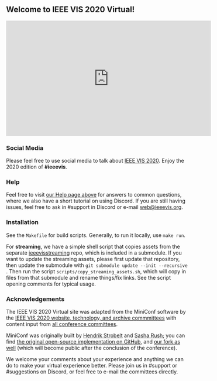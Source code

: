 ## Welcome to IEEE VIS 2020 Virtual!
<div class="embed-responsive embed-responsive-16by9 mb-4">
<iframe class="" width="560" height="315" src="https://www.youtube-nocookie.com/embed/TRVB7399ynY?rel=0" frameborder="0" allow="accelerometer; autoplay; clipboard-write; encrypted-media; gyroscope; picture-in-picture" allowfullscreen></iframe>
</div>

### Social Media

Please feel free to use social media to talk about [IEEE VIS 2020](http://ieeevis.org/year/2020/welcome).
Enjoy the 2020 edition of <strong>#ieeevis</strong>.

### Help

Feel free to visit [our Help page above](/help.html) for answers to common questions, where we also have a short tutorial on using Discord.  If you are still having issues, feel free to ask in #support in Discord or e-mail web@ieeevis.org.

### Installation

See the `Makefile` for build scripts.  Generally, to run it locally, use `make run`.

For **streaming**, we have a simple shell script that copies assets from the separate [ieeevisstreaming](https://github.com/michaschwab/ieeevisstreaming) repo, which is included in a submodule.  If you want to update the streaming assets, please first update that repository, then update the submodule with `git submodule update --init --recursive
`.  Then run the script `scripts/copy_streaming_assets.sh`, which will copy in files from that submodule and rename things/fix links.  See the script opening comments for typical usage.

### Acknowledgements

The IEEE VIS 2020 Virtual site was adapted from the MiniConf software by the [IEEE VIS 2020 website, technology, and archive commmittees](http://ieeevis.org/year/2020/info/committees/conference-committee) with content input from [all conference committees](http://ieeevis.org/year/2020/info/committees/conference-committee).

MiniConf was originally built by [Hendrik Strobelt](http://twitter.com/hen_str) and [Sasha Rush](http://twitter.com/srush_nlp); you can find [the original open-source implementation on GitHub](https://github.com/Mini-Conf/Mini-Conf), and [our fork as well](https://github.com/ieee-vgtc/vis-virtual-website) (which will become public after the conclusion of the conference).

We welcome your comments about your experience and anything we can do to make your virtual experience better.  Please join us in #support or #suggestions on Discord, or feel free to e-mail the committees directly.
